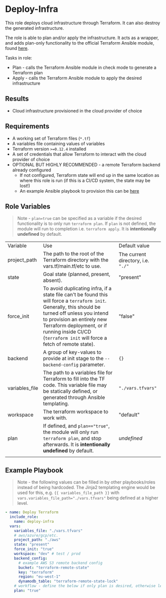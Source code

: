 Deploy-Infra
=========


This role deploys cloud infrastructure through Terraform. It can also destroy the generated infrastructure.

The role is able to plan and/or apply the infrastructure. It acts as a wrapper, and adds plan-only functionality to the official Terraform Ansible module, found [here](https://docs.ansible.com/ansible/latest/modules/terraform_module.html).


Tasks in role:

* Plan - calls the Terraform Ansible module in check mode to generate a Terraform plan
* Apply - calls the Terraform Ansible module to apply the desired infrastructure

Results
------------
- Cloud infrastructure provisioned in the cloud provider of choice

Requirements
------------

- A working set of Terraform files (`*.tf`)
- A variables file containing values of variables
- Terraform version `>=0.12.4` installed
- A set of credentials that allow Terraform to interact with the cloud provider of choice 
- OPTIONAL BUT HIGHLY RECOMMENDED - a remote Terraform backend already configured
  - If not configured, Terraform state will end up in the same location as where this role is run (if this is a CI/CD system, the state may be lost!)
  - An example Ansible playbook to provision this can be [here](https://innersource.accenture.com/projects/BLOCKOFZ/repos/fulcrum-infrastructure-backend/browse) 

Role Variables
--------------

> Note - `plan=true` can be specified as a variable if the desired functionality is to only run `terraform plan`. If `plan` is not defined, the module will run to completion i.e. `terraform apply`. It is **intentionally undefined** by default.

||||
|--- |--- |--- |
|Variable|Use|Default value|
|project_path|The path to the root of the Terraform directory with the vars.tf/main.tf/etc to use.|The current directory, i.e. `"./"`|
|state|Goal state (planned, present, absent).|"present"|
|force_init|To avoid duplicating infra, if a state file can't be found this will force a `terraform init`. Generally, this should be turned off unless you intend to provision an entirely new Terraform deployment, or if running inside CI/CD (`terraform init` will force a fetch of remote state).|"false"|
|backend|A group of key-values to provide at init stage to the `--backend-config` parameter.|`{}`|
|variables_file|The path to a variables file for Terraform to fill into the TF code. This variable file may be statically defined, or generated through Ansible templating.|`"./vars.tfvars"`|
|workspace|The terraform workspace to work with.|"default"|
|plan|If defined, and `plan=="true"`, the module will only run `terraform plan`, and stop afterwards. It is **intentionally undefined** by default.|_undefined_
||||


Example Playbook
----------------
> Note - the following values can be filled in by other playbooks/roles instead of being hardcoded. The Jinja2 templating engine would be used for this, e.g. `{{ variables_file_path }}` with `vars.variables_file_path="./vars.tfvars"` being defined at a higher level.



```yaml
- name: Deploy Terraform
  include_role:
    name: deploy-infra
  vars:
    variables_file: "./vars.tfvars"
    # aws/azure/gcp/etc.
    project_path: "./aws"
    state: "present"
    force_init: "true"
    workspace: "dev" # test / prod
    backend_config: 
      # example AWS S3 remote backend config
      bucket: "terraform-remote-state"
      key: "terraform"
      region: "eu-west-1"
      dynamodb_table: "terraform-remote-state-lock"
    # workflow - define the below if only plan is desired, otherwise leave undefined
    plan: "true"
```
